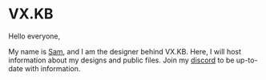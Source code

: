 # VX.KB

Hello everyone,

My name is [Sam](https://samuelle.me), and I am the designer behind VX.KB. Here, I will host information about my designs and public files. Join my [discord](https://discord.gg/cFghg3fnHT) to be up-to-date with information.
